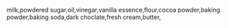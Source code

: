 milk,powdered sugar,oil,vinegar,vanilla essence,flour,cocoa powder,baking powder,baking soda,dark choclate,fresh cream,butter,